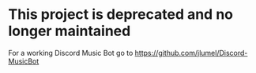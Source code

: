 # This project is deprecated and no longer maintained

For a working Discord Music Bot go to https://github.com/jlumel/Discord-MusicBot